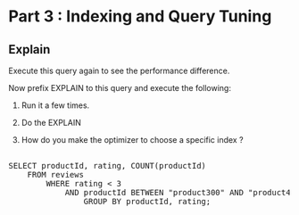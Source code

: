 # Part 3 : Indexing and Query Tuning

## Explain  
Execute this query again to see the performance difference.

Now prefix EXPLAIN to this query and execute the following:


1. Run it a few times.

2. Do the EXPLAIN

3. How do you make the optimizer to choose a specific index ?

<pre id="example"> 
SELECT productId, rating, COUNT(productId)
    FROM reviews 
        WHERE rating < 3
            AND productId BETWEEN "product300" AND "product400" 
                GROUP BY productId, rating;
</pre>
